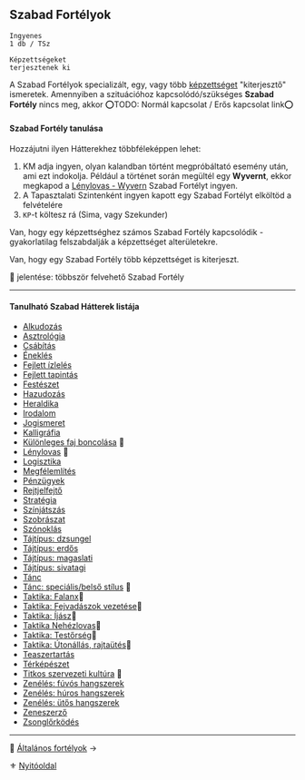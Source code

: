 ## Szabad Fortélyok

<!-- tag: szabad_hatter -->

```
Ingyenes
1 db / TSz

Képzettségeket
terjesztenek ki
```

A Szabad Fortélyok specializált, egy, vagy több [képzettséget](031_kepzettseglista.md) "kiterjesztő" ismeretek. Amennyiben a szituációhoz kapcsolódó/szükséges **Szabad Fortély** nincs meg, akkor ⭕TODO: Normál kapcsolat / Erős kapcsolat link⭕

#### Szabad Fortély tanulása

Hozzájutni ilyen Hátterekhez többféleképpen lehet:
1. KM adja ingyen, olyan kalandban történt megpróbáltató esemény után, ami ezt indokolja. Például a történet során megültél egy **Wyvernt**, ekkor megkapod a [Lénylovas - Wyvern](fortelyok.szabad/lenylovas.md) Szabad Fortélyt ingyen.
2.  A Tapasztalati Szintenként ingyen kapott egy Szabad Fortélyt elköltöd a felvételére
3. `KP`-t költesz rá (Sima, vagy Szekunder)

Van, hogy egy képzettséghez számos Szabad Fortély kapcsolódik - gyakorlatilag felszabdalják a képzettséget alterületekre.

Van, hogy egy Szabad Fortély több képzettséget is kiterjeszt.

🔁 jelentése: többször felvehető Szabad Fortély

---
#### Tanulható Szabad Hátterek listája

- [Alkudozás](fortelyok.szabad/alkudozas.md)
- [Asztrológia](fortelyok.szabad/asztrologia.md)
- [Csábítás](fortelyok.szabad/csabitas.md)
- [Éneklés](fortelyok.szabad/enekles.md)
- [Fejlett ízlelés](fortelyok.szabad/fejlett_izleles.md)
- [Fejlett tapintás](fortelyok.szabad/fejlett_tapintas.md)
- [Festészet](fortelyok.szabad/festeszet.md)
- [Hazudozás](fortelyok.szabad/hazudozas.md)
- [Heraldika](fortelyok.szabad/heraldika.md)
- [Irodalom](fortelyok.szabad/irodalom.md)
- [Jogismeret](fortelyok.szabad/jogismeret.md)
- [Kalligráfia](fortelyok.szabad/kalligrafia.md)
- [Különleges faj boncolása](fortelyok.szabad/kulonleges_faj_boncolasa.md) 🔁
- [Lénylovas](fortelyok.szabad/lenylovas.md) 🔁
- [Logisztika](fortelyok.szabad/logisztika.md)
- [Megfélemlítés](fortelyok.szabad/megfelemlites.md)
- [Pénzügyek](fortelyok.szabad/penzugyek.md)
- [Rejtjelfejtő](fortelyok.szabad/rejtjelfejto.md)
- [Stratégia](fortelyok.szabad/strategia.md)
- [Színjátszás](fortelyok.szabad/szinjatszas.md)
- [Szobrászat](fortelyok.szabad/szobraszat.md)
- [Szónoklás](fortelyok.szabad/szonoklas.md)
- [Tájtípus: dzsungel](fortelyok.szabad/tajtipus_dzsungel.md)
- [Tájtípus: erdős](fortelyok.szabad/tajtipus_erdos.md)
- [Tájtípus: magaslati](fortelyok.szabad/tajtipus_magaslati.md)
- [Tájtípus: sivatagi](fortelyok.szabad/tajtipus_sivatagi.md)
- [Tánc](fortelyok.szabad/tanc.md)
- [Tánc: speciális/belső stílus](fortelyok.szabad/tanc_belso_stilus.md) 🔁
- [Taktika: Falanx](fortelyok.szabad/taktika_falanx.md)🔺
- [Taktika: Fejvadászok vezetése](fortelyok.szabad/taktika_fejvadaszok_vezetese.md)🔺
- [Taktika: Íjász](fortelyok.szabad/taktika_ijasz.md)🔺
- [Taktika Nehézlovas](fortelyok.szabad/taktika_nehezlovas.md)🔺
- [Taktika: Testőrség](fortelyok.szabad/taktika_testorseg.md)🔺
- [Taktika: Útonállás, rajtaütés](fortelyok.szabad/taktika_utonallas_rajtautes.md)🔺
- [Teaszertartás](fortelyok.szabad/teaszertartas.md)
- [Térképészet](fortelyok.szabad/terkepeszet.md)
- [Titkos szervezeti kultúra](fortelyok.szabad/titkos_szervezeti_kultura.md) 🔁
- [Zenélés: fúvós hangszerek](fortelyok.szabad/zeneles_fuvos_hangszerek.md)
- [Zenélés: húros hangszerek](fortelyok.szabad/zeneles_huros_hangszerek.md)
- [Zenélés: ütős hangszerek](fortelyok.szabad/zeneles_utos_hangszerek.md)
- [Zeneszerző](fortelyok.szabad/zeneszerzo.md)
- [Zsonglőrködés](fortelyok.szabad/zsonglorkodes.md)

---

🔗 [Általános fortélyok](043_altalanos_fortelyok.md) →

⚜️ [Nyitóoldal](start.md)
